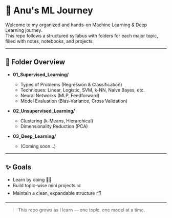 # 🌱 Anu's ML Journey

Welcome to my organized and hands-on Machine Learning & Deep Learning journey.  
This repo follows a structured syllabus with folders for each major topic, filled with notes, notebooks, and projects.

---

## 📂 Folder Overview

- **01_Supervised_Learning/**
  - Types of Problems (Regression & Classification)
  - Techniques: Linear, Logistic, SVM, k-NN, Naive Bayes, etc.
  - Neural Networks (MLP, Feedforward)
  - Model Evaluation (Bias-Variance, Cross Validation)

- **02_Unsupervised_Learning/**
  - Clustering (k-Means, Hierarchical)
  - Dimensionality Reduction (PCA)

- **03_Deep_Learning/**
  - (Coming soon...)

---

## ✨ Goals

- Learn by doing 👩‍💻  
- Build topic-wise mini projects 📊  
- Maintain a clean, expandable structure 🗂️

---

> This repo grows as I learn — one topic, one model at a time.
